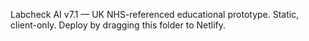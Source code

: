 Labcheck AI v7.1 — UK NHS-referenced educational prototype. Static, client-only. Deploy by dragging this folder to Netlify.